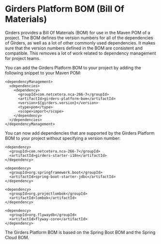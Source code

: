 # Girders Platform BOM (Bill Of Materials)

Girders provides a Bill Of Materials (BOM) for use in the Maven POM of a project. The BOM defines the version numbers
for all of the dependencies of Girders, as well as a lot of other commonly used dependencies. It makes sure that the
version numbers defined in the BOM are consistent and compatible. This removes a lot of work related to dependency
management for project teams.

You can add the Girders Platform BOM to your project by adding the following snippet to your Maven POM:

    <dependencyManagement>
      <dependencies>
        <dependency>
          <groupId>com.netcetera.nca-266-7</groupId>
          <artifactId>girders-platform-bom</artifactId>
          <version>${girders.version}</version>
          <type>pom</type>
          <scope>import</scope>
        </dependency>
      </dependencies>
    </dependencyManagement>

You can now add dependencies that are supported by the Girders Platform BOM to your project without specifying a version
number:

    <dependency>
      <groupId>com.netcetera.nca-266-7</groupId>
      <artifactId>girders-starter-i18n</artifactId>
    </dependency>
    
    <dependency>
      <groupId>org.springframework.boot</groupId>
      <artifactId>spring-boot-starter-jdbc</artifactId>
    </dependency>

    <dependency>
      <groupId>org.projectlombok</groupId>
      <artifactId>lombok</artifactId>
    </dependency>

    <dependency>
      <groupId>org.flywaydb</groupId>
      <artifactId>flyway-core</artifactId>
    </dependency>
    
The Girders Platform BOM is based on the Spring Boot BOM and the Spring Cloud BOM.
